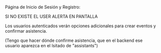 Página de Inicio de Sesión y Registro:

SI NO EXISTE EL USER ALERTA EN PANTALLA

Los usuarios autenticados verán opciones adicionales para crear eventos y confirmar asistencia.

(Tengo que hacer dónde confirme asistencia, que en el backend ese usuario aparezca en el lsitado de "assistants")
